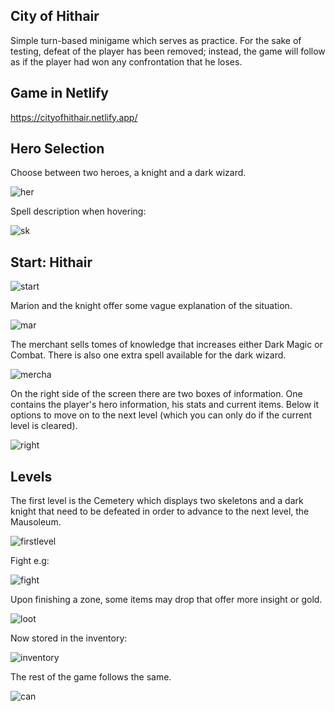 ## City of Hithair

Simple turn-based minigame which serves as practice. For the sake of testing, defeat of the player has been removed; instead, the game will follow as if the player had won any confrontation that he loses.

## Game in Netlify

https://cityofhithair.netlify.app/

## Hero Selection

Choose between two heroes, a knight and a dark wizard.

![her](https://user-images.githubusercontent.com/97490087/202049197-324d8020-fe49-4488-bd27-8788b9a32a9b.png)

Spell description when hovering:

![sk](https://user-images.githubusercontent.com/97490087/202049324-33652e1e-5a50-4bbd-abef-be45d6073314.png)

## Start: Hithair

![start](https://user-images.githubusercontent.com/97490087/202049419-c821f67c-0fc7-4b1b-a760-255c5fab220c.png)

Marion and the knight offer some vague explanation of the situation.

![mar](https://user-images.githubusercontent.com/97490087/202049590-5a1119f6-f18c-43a9-8c3c-91e860595834.png)

The merchant sells tomes of knowledge that increases either Dark Magic or Combat. There is also one extra spell available for the dark wizard.

![mercha](https://user-images.githubusercontent.com/97490087/202049681-af5e3752-456d-488c-8136-81b2f46983df.png)

On the right side of the screen there are two boxes of information. One contains the player's hero information, his stats and current items. Below it options to move on to the next level (which you can only do if the current level is cleared).

![right](https://user-images.githubusercontent.com/97490087/202051078-d4591780-28c0-4ef5-af34-f212d6b20827.png)

## Levels

The first level is the Cemetery which displays two skeletons and a dark knight that need to be defeated in order to advance to the next level, the Mausoleum.

![firstlevel](https://user-images.githubusercontent.com/97490087/202050345-0aebf32b-eca9-4fac-90d8-0da65dfdefcf.png)

Fight e.g:

![fight](https://user-images.githubusercontent.com/97490087/202050671-f450c92b-a966-4768-8ed5-627faad7307a.png)

Upon finishing a zone, some items may drop that offer more insight or gold.

![loot](https://user-images.githubusercontent.com/97490087/202050943-360d25b3-feb1-4580-810a-a19658190efb.png)

Now stored in the inventory:

![inventory](https://user-images.githubusercontent.com/97490087/202050971-8ce1ed72-8ca2-43fe-aa86-aae6f1fddc1a.png)

The rest of the game follows the same.

![can](https://user-images.githubusercontent.com/97490087/202051414-b67aa905-be47-4ec2-b1aa-5c7d3b5399de.png)


